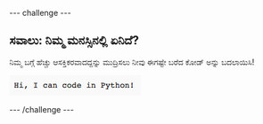 --- challenge ---

## ಸವಾಲು: ನಿಮ್ಮ ಮನಸ್ಸಿನಲ್ಲಿ ಏನಿದೆ?

ನಿಮ್ಮ ಬಗ್ಗೆ ಹೆಚ್ಚು ಆಸಕ್ತಿಕರವಾದದ್ದನ್ನು ಮುದ್ರಿಸಲು ನೀವು ಈಗಷ್ಟೇ ಬರೆದ ಕೋಡ್ ಅನ್ನು ಬದಲಾಯಿಸಿ!

![ಸ್ಕ್ರೀನ್‍ಶಾಟ್ (ಪರದೆ ಚಿತ್ರ)](images/me-mind.png)

--- /challenge ---